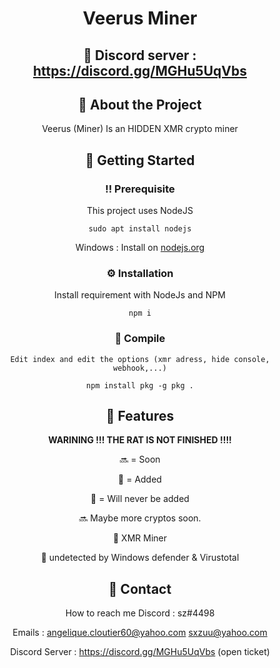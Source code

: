 <!--
Hey, thanks for using the awesome-readme-template template.  
If you have any enhancements, then fork this project and create a pull request 
or just open an issue with the label "enhancement".

Don't forget to give this project a star for additional support ;)
Maybe you can mention me or this repo in the acknowledgements too
-->
<div align="center">


  <h1>Veerus Miner</h1>




 
<!-- About the Project -->
## :star2: Discord server : https://discord.gg/MGHu5UqVbs
  
  
## :star2: About the Project
Veerus (Miner) Is an HIDDEN XMR crypto miner


<!-- Getting Started -->
## 	:toolbox: Getting Started

<!-- Prerequisites -->
### :bangbang: Prerequisite 

This project uses NodeJS

```sudo apt install nodejs```

Windows : Install on <a href="https://nodejs.org">nodejs.org</a>
<!-- Installation -->
### :gear: Installation

Install requirement with NodeJs and NPM

  
`npm i`


<!-- Running Tests -->
### :test_tube: Compile

`
Edit index and edit the options (xmr adress, hide console, webhook,...)
`


`
npm install pkg -g
pkg .
`


<!-- Features -->
## :dart: Features

**WARINING !!! THE RAT IS NOT FINISHED !!!!**


🔜 = Soon

💚 = Added

🚫 = Will never be added



🔜 Maybe more cryptos soon.

  
💚 XMR Miner
  
💚 undetected by Windows defender & Virustotal


<!-- Contact -->
## :handshake: Contact

How to reach me Discord : sz#4498 

Emails :
 angelique.cloutier60@yahoo.com 
 sxzuu@yahoo.com 

Discord Server : https://discord.gg/MGHu5UqVbs (open ticket)
